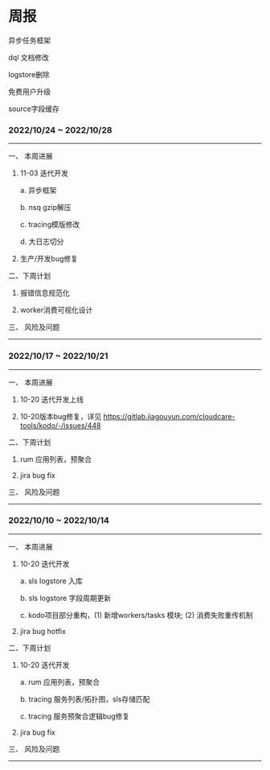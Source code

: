 # 周报

异步任务框架

dql 文档修改

logstore删除

免费用户升级

source字段缓存



###  2022/10/24 ~ 2022/10/28

---

一、 本周进展


1. 11-03 迭代开发

	a. 异步框架
	
	b. nsq gzip解压
	
	c. tracing模版修改
	
	d. 大日志切分

	
2. 生产/开发bug修复
	
	

二、下周计划

1. 报错信息规范化
	
2. worker消费可视化设计

三、 风险及问题


---


###  2022/10/17 ~ 2022/10/21

---

一、 本周进展


1. 10-20 迭代开发上线

	
2. 10-20版本bug修复，详见 https://gitlab.jiagouyun.com/cloudcare-tools/kodo/-/issues/448
	
	

二、下周计划

1. rum 应用列表，预聚合
	
2. jira bug fix

三、 风险及问题


---





###  2022/10/10 ~ 2022/10/14

---

一、 本周进展


1. 10-20 迭代开发

	a. sls logstore 入库
	
	b. sls logstore 字段周期更新
	
	c. kodo项目部分重构，(1) 新增workers/tasks 模块; (2) 消费失败重传机制
	
2. jira bug hotfix
	
	

二、下周计划

1. 10-20 迭代开发

	a. rum 应用列表，预聚合
	
	b. tracing 服务列表/拓扑图，sls存储匹配
	
	c. tracing 服务预聚合逻辑bug修复
	
2.  jira bug fix

三、 风险及问题


---




